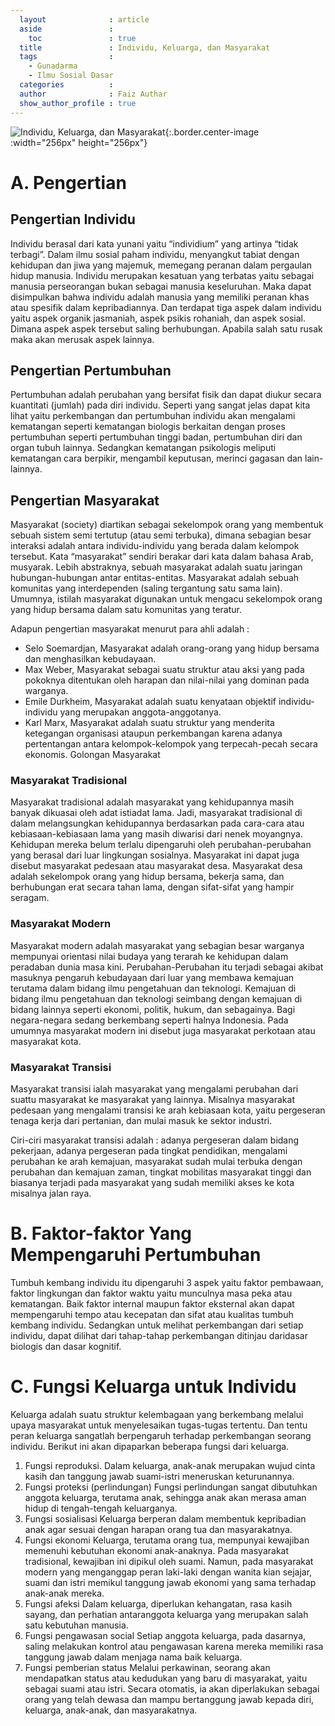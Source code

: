 ```yaml
---
  layout              : article
  aside               :
    toc               : true
  title               : Individu, Keluarga, dan Masyarakat
  tags                : 
    - Gunadarma
    - Ilmu Sosial Dasar
  categories          : 
  author              : Faiz Authar
  show_author_profile : true
---
```

![Individu, Keluarga, dan Masyarakat](/assets/images/Posts/2019-10-03-Ilmu-Sosial-Dasar-3/ISD-3-1.jpg){:.border.center-image :width="256px" height="256px"}
# A. Pengertian
## Pengertian Individu
Individu berasal dari kata yunani yaitu “individium” yang artinya “tidak terbagi”. 
Dalam ilmu sosial paham individu, menyangkut tabiat dengan kehidupan dan jiwa yang majemuk, memegang peranan dalam pergaulan hidup manusia. 
Individu merupakan kesatuan yang terbatas yaitu sebagai manusia perseorangan bukan sebagai manusia keseluruhan. 
Maka dapat disimpulkan bahwa individu adalah manusia yang memiliki peranan khas atau spesifik dalam kepribadiannya. 
Dan terdapat tiga aspek dalam individu yaitu aspek organik jasmaniah, aspek psikis rohaniah, dan aspek sosial. 
Dimana aspek aspek tersebut saling berhubungan. Apabila salah satu rusak maka akan merusak aspek lainnya. 

## Pengertian Pertumbuhan
Pertumbuhan adalah perubahan yang bersifat fisik dan dapat diukur secara kuantitati (jumlah) pada diri individu. 
Seperti yang sangat jelas dapat kita lihat yaitu perkembangan dan pertumbuhan individu akan mengalami kematangan seperti kematangan biologis berkaitan dengan proses pertumbuhan seperti pertumbuhan tinggi badan, pertumbuhan diri dan organ tubuh lainnya. 
Sedangkan kematangan psikologis meliputi kematangan cara berpikir, mengambil keputusan, merinci gagasan dan lain-lainnya.

## Pengertian Masyarakat
Masyarakat (society) diartikan sebagai sekelompok orang yang membentuk sebuah sistem semi tertutup (atau semi terbuka), dimana sebagian besar interaksi adalah antara individu-individu yang berada dalam kelompok tersebut. Kata “masyarakat” sendiri berakar dari kata dalam bahasa Arab, musyarak. Lebih abstraknya, sebuah masyarakat adalah suatu jaringan hubungan-hubungan antar entitas-entitas. Masyarakat adalah sebuah komunitas yang interdependen (saling tergantung satu sama lain). Umumnya, istilah masyarakat digunakan untuk mengacu sekelompok orang yang hidup bersama dalam satu komunitas yang teratur.

Adapun pengertian masyarakat menurut para ahli adalah :
* Selo Soemardjan, Masyarakat adalah orang-orang yang hidup bersama dan menghasilkan kebudayaan.
* Max Weber, Masyarakat sebagai suatu struktur atau aksi yang pada pokoknya ditentukan oleh harapan dan nilai-nilai yang dominan pada warganya.
* Emile Durkheim, Masyarakat adalah suatu kenyataan objektif individu-individu yang merupakan anggota-anggotanya.
* Karl Marx, Masyarakat adalah suatu struktur yang menderita ketegangan organisasi ataupun perkembangan karena adanya pertentangan antara kelompok-kelompok yang terpecah-pecah secara ekonomis.
Golongan Masyarakat

### Masyarakat Tradisional
Masyarakat tradisional adalah masyarakat yang kehidupannya masih banyak dikuasai oleh adat istiadat lama. Jadi, masyarakat tradisional di dalam melangsungkan kehidupannya berdasarkan pada cara-cara atau kebiasaan-kebiasaan lama yang masih diwarisi dari nenek moyangnya. Kehidupan mereka belum terlalu dipengaruhi oleh perubahan-perubahan yang berasal dari luar lingkungan sosialnya. Masyarakat ini dapat juga disebut masyarakat pedesaan atau masyarakat desa. Masyarakat desa adalah sekelompok orang yang hidup bersama, bekerja sama, dan berhubungan erat secara tahan lama, dengan sifat-sifat yang hampir seragam.

### Masyarakat Modern
Masyarakat modern adalah masyarakat yang sebagian besar warganya mempunyai orientasi nilai budaya yang terarah ke kehidupan dalam peradaban dunia masa kini. Perubahan-Perubahan itu terjadi sebagai akibat masuknya pengaruh kebudayaan dari luar yang membawa kemajuan terutama dalam bidang ilmu pengetahuan dan teknologi. Kemajuan di bidang ilmu pengetahuan dan teknologi seimbang dengan kemajuan di bidang lainnya seperti ekonomi, politik, hukum, dan sebagainya. Bagi negara-negara sedang berkembang seperti halnya Indonesia. Pada umumnya masyarakat modern ini disebut juga masyarakat perkotaan atau masyarakat kota.

### Masyarakat Transisi
Masyarakat transisi ialah masyarakat yang mengalami perubahan dari suattu masyarakat ke masyarakat yang lainnya. Misalnya masyarakat pedesaan yang mengalami transisi ke arah kebiasaan kota, yaitu pergeseran tenaga kerja dari pertanian, dan mulai masuk ke sektor industri.

Ciri-ciri masyarakat transisi adalah : adanya pergeseran dalam bidang pekerjaan, adanya pergeseran pada tingkat pendidikan, mengalami perubahan ke arah kemajuan, masyarakat sudah mulai terbuka dengan perubahan dan kemajuan zaman, tingkat mobilitas masyarakat tinggi dan biasanya terjadi pada masyarakat yang sudah memiliki akses ke kota misalnya jalan raya.

# B. Faktor-faktor Yang Mempengaruhi Pertumbuhan
Tumbuh kembang individu itu dipengaruhi 3 aspek yaitu faktor  pembawaan, faktor lingkungan dan faktor waktu yaitu munculnya masa peka atau kematangan. Baik faktor internal maupun faktor eksternal akan dapat mempengaruhi tempo atau kecepatan dan sifat atau kualitas tumbuh kembang individu. Sedangkan untuk melihat perkembangan dari setiap individu, dapat dilihat dari tahap-tahap perkembangan ditinjau daridasar biologis dan dasar kognitif.

# C. Fungsi Keluarga untuk Individu
Keluarga adalah suatu struktur kelembagaan yang berkembang melalui upaya masyarakat untuk menyelesaikan tugas-tugas tertentu. Dan tentu peran keluarga sangatlah berpengaruh terhadap perkembangan seorang individu. Berikut ini akan dipaparkan beberapa fungsi dari keluarga.

1. Fungsi reproduksi.
Dalam keluarga, anak-anak merupakan wujud cinta kasih dan tanggung jawab suami-istri meneruskan keturunannya.
2. Fungsi proteksi (perlindungan)
Fungsi perlindungan sangat dibutuhkan anggota keluarga, terutama anak, sehingga anak akan merasa aman hidup di tengah-tengah keluarganya.
3. Fungsi sosialisasi
Keluarga berperan dalam membentuk kepribadian anak agar sesuai dengan harapan orang tua dan masyarakatnya.
4. Fungsi ekonomi
Keluarga, terutama orang tua, mempunyai kewajiban memenuhi kebutuhan ekonomi anak-anaknya. Pada masyarakat tradisional, kewajiban ini dipikul oleh suami. Namun, pada masyarakat modern yang menganggap peran laki-laki dengan wanita kian sejajar, suami dan istri memikul tanggung jawab ekonomi yang sama terhadap anak-anak mereka.
5. Fungsi afeksi
Dalam keluarga, diperlukan kehangatan, rasa kasih sayang, dan perhatian antaranggota keluarga yang merupakan salah satu kebutuhan manusia.
6. Fungsi pengawasan social
Setiap anggota keluarga, pada dasarnya, saling melakukan kontrol atau pengawasan karena mereka memiliki rasa tanggung jawab dalam menjaga nama baik keluarga.
7. Fungsi pemberian status
Melalui perkawinan, seorang akan mendapatkan status atau kedudukan yang baru di masyarakat, yaitu sebagai suami atau istri. Secara otomatis, ia akan diperlakukan sebagai orang yang telah dewasa dan mampu bertanggung jawab kepada diri, keluarga, anak-anak, dan masyarakatnya.

